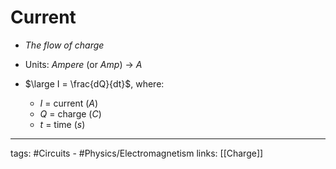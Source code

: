 # Current
- *The flow of charge*

- Units: *Ampere* (or *Amp*) -> $A$

- $\large I = \frac{dQ}{dt}$, where:
	- $I$ = current ($A$)
	- $Q$ = charge ($C$)
	- $t$ = time ($s$)


---
tags: #Circuits - #Physics/Electromagnetism 
links: [[Charge]]